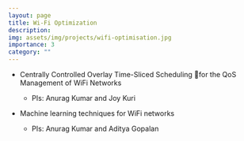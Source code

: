 ```yaml
---
layout: page
title: Wi-Fi Optimization
description: 
img: assets/img/projects/wifi-optimisation.jpg
importance: 3
category: ""
---
```



- Centrally Controlled Overlay Time-Sliced Scheduling for the QoS Management of WiFi Networks
    - PIs: Anurag Kumar and Joy Kuri


- Machine learning techniques for WiFi networks
    - PIs: Anurag Kumar and Aditya Gopalan
